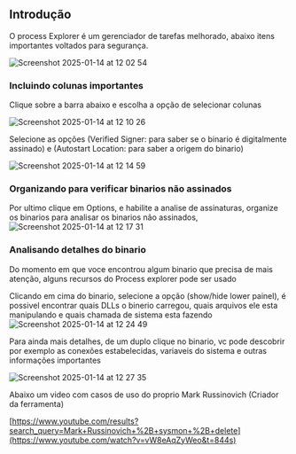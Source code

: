 ## Introdução
O process Explorer é um gerenciador de tarefas melhorado, abaixo itens importantes voltados para segurança.

![Screenshot 2025-01-14 at 12 02 54](https://github.com/user-attachments/assets/8d0c84b7-cc50-45f6-b0e5-2bf730eeceec)





### Incluindo colunas importantes
Clique sobre a barra abaixo e escolha a opção de selecionar colunas

![Screenshot 2025-01-14 at 12 10 26](https://github.com/user-attachments/assets/e709dc81-e2a2-4387-a2c9-d0d98c2d98ef)

Selecione as opções (Verified Signer: para saber se o binario é digitalmente assinado) e (Autostart Location: para saber a origem do binario)


![Screenshot 2025-01-14 at 12 14 59](https://github.com/user-attachments/assets/ff4f1fc8-3146-4080-ac87-ac5cc85aa16b)


### Organizando para verificar binarios não assinados 
Por ultimo clique em Options, e habilite a analise de assinaturas, organize os binarios para analisar os binarios não assinados, 
![Screenshot 2025-01-14 at 12 17 31](https://github.com/user-attachments/assets/824f91ed-1db6-4ec2-b609-f7cad34c81d5)


### Analisando detalhes do binario

Do momento em que voce encontrou algum binario que precisa de mais atenção, alguns recursos do Process explorer pode ser usado

Clicando em cima do binario, selecione a opção (show/hide lower painel), é possivel encontrar quais DLLs o binerio carregou, quais arquivos ele esta manipulando e quais chamada de sistema esta fazendo
![Screenshot 2025-01-14 at 12 24 49](https://github.com/user-attachments/assets/e6cdf146-8654-4e05-a0f4-6897a0fe263f)

Para ainda mais detalhes, de um duplo clique no binario, vc pode descobrir por exemplo as conexões estabelecidas, variaveis do sistema e outras informações importantes

![Screenshot 2025-01-14 at 12 27 35](https://github.com/user-attachments/assets/d71f026b-3c6b-46e1-bcfd-8e36bb836e2c)


Abaixo um video com casos de uso do proprio Mark Russinovich (Criador da ferramenta)

[https://www.youtube.com/results?search_query=Mark+Russinovich+%2B+sysmon+%2B+delete](https://www.youtube.com/watch?v=vW8eAqZyWeo&t=844s)

